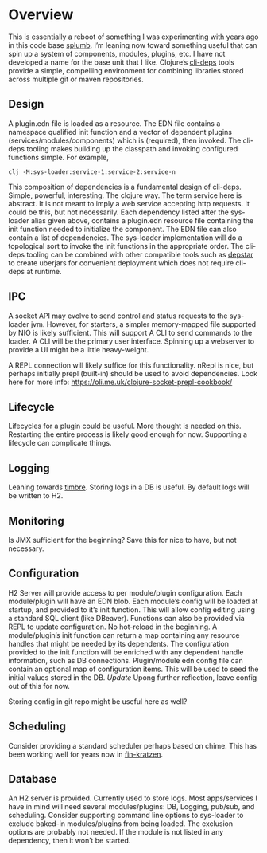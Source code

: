 # Overview
This is essentially a reboot of something I was experimenting with years ago in this code base [splumb](https://github.com/tstout/splumb).  I’m leaning now toward something useful that can spin up a system of components, modules, plugins, etc. I have not developed a name for the base unit that I like. 
Clojure’s [cli-deps](https://clojure.org/guides/deps_and_cli) tools provide a simple, compelling environment for combining libraries stored across multiple git or maven repositories.
## Design
A plugin.edn file is loaded as a resource. The EDN file contains a namespace qualified init function and a vector of dependent plugins (services/modules/components)  which is (required), then invoked. The cli-deps tooling makes building up the classpath and invoking configured functions simple. For example, 
```
clj -M:sys-loader:service-1:service-2:service-n
```
This composition of dependencies is a fundamental design of cli-deps. Simple, powerful, interesting. The clojure way. The term service here is abstract. It is not meant to imply a web service accepting http requests. It could be this, but not necessarily. Each dependency listed after the sys-loader alias given above, contains a plugin.edn resource file containing the init function needed to initialize the component. The EDN file can also contain a list of dependencies. The sys-loader implementation will do a topological sort to invoke the init functions in the appropriate order. 
The cli-deps tooling can be combined with other compatible tools such as [depstar](https://github.com/seancorfield/depstar) to create uberjars for convenient deployment which does not require cli-deps
at runtime.
## IPC
A socket API may evolve to send control and status requests to the sys-loader jvm. However, for starters, a simpler memory-mapped file supported by NIO is likely sufficient. This will support A CLI to send commands to the loader. A CLI will be the primary user interface. Spinning up a webserver to provide a UI might be a little heavy-weight.

A REPL connection will likely suffice for this functionality. nRepl is nice, but perhaps initially prepl (built-in) should be used to avoid dependencies. Look here for more info: https://oli.me.uk/clojure-socket-prepl-cookbook/

## Lifecycle
Lifecycles for a plugin could be useful. More thought is needed on this. Restarting the entire process is likely good enough for now. Supporting a lifecycle can complicate things. 

## Logging
Leaning towards [timbre](https://github.com/ptaoussanis/timbre). Storing logs in a DB is useful. By default logs will be written to H2.
## Monitoring
Is JMX sufficient for the beginning? Save this for nice to have, but not necessary.

## Configuration
H2 Server will provide access to per module/plugin configuration. Each module/plugin will have an EDN blob. Each module’s config will be loaded at startup, and provided to it’s init function. This will allow config editing using a standard SQL client (like DBeaver). Functions can also be provided via REPL to update configuration. No hot-reload in the beginning. A module/plugin’s init function can return a map containing any resource handles that might be needed by its dependents. The configuration provided to the init function will be enriched with any dependent handle information, such as DB connections. Plugin/module edn config file can contain an optional map of configuration items. This will be used to seed the initial values stored in the DB.
_Update_ Upong further reflection, leave config out of this for now.

Storing config in git repo might be useful here as well?

## Scheduling
Consider providing a standard scheduler perhaps based on chime. This has been working well for years now in [fin-kratzen](https://github.com/tstout/fin-kratzen).

## Database
An H2 server is provided. Currently used to store logs. 
Most apps/services I have in mind will need several modules/plugins: DB, Logging, pub/sub,  and scheduling. Consider supporting command line options to sys-loader to exclude baked-in modules/plugins from being loaded. The exclusion options are probably not needed. If the module is not listed in any dependency, then it won’t be started.

